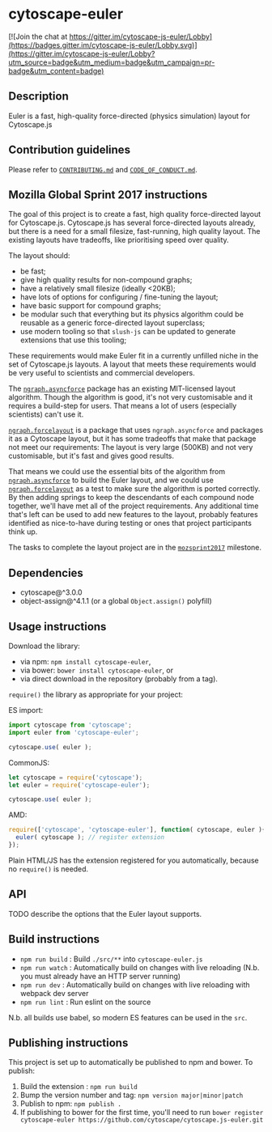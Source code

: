 # cytoscape-euler

[![Join the chat at https://gitter.im/cytoscape-js-euler/Lobby](https://badges.gitter.im/cytoscape-js-euler/Lobby.svg)](https://gitter.im/cytoscape-js-euler/Lobby?utm_source=badge&utm_medium=badge&utm_campaign=pr-badge&utm_content=badge)


## Description

Euler is a fast, high-quality force-directed (physics simulation) layout for Cytoscape.js


## Contribution guidelines

Please refer to [`CONTRIBUTING.md`](CONTRIBUTING.md) and [`CODE_OF_CONDUCT.md`](CODE_OF_CONDUCT.md).


## Mozilla Global Sprint 2017 instructions

The goal of this project is to create a fast, high quality force-directed layout for Cytoscape.js.  Cytoscape.js has several force-directed layouts already, but there is a need for a small filesize, fast-running, high quality layout.  The existing layouts have tradeoffs, like prioritising speed over quality.

The layout should:

- be fast;
- give high quality results for non-compound graphs;
- have a relatively small filesize (ideally <20KB);
- have lots of options for configuring / fine-tuning the layout;
- have basic support for compound graphs;
- be modular such that everything but its physics algorithm could be reusable as a generic force-directed layout superclass;
- use modern tooling so that `slush-js` can be updated to generate extensions that use this tooling;

These requirements would make Euler fit in a currently unfilled niche in the set of Cytoscape.js layouts.  A layout that meets these requirements would be very useful to scientists and commercial developers.

The [`ngraph.asyncforce`](https://github.com/anvaka/ngraph.asyncforce) package has an existing MIT-licensed layout algorithm.  Though the algorithm is good, it's not very customisable and it requires a build-step for users.  That means a lot of users (especially scientists) can't use it.  

[`ngraph.forcelayout`](https://github.com/Nickolasmv/cytoscape-ngraph.forcelayout) is a package that uses `ngraph.asyncforce` and packages it as a Cytoscape layout, but it has some tradeoffs that make that package not meet our requirements:  The layout is very large (500KB) and not very customisable, but it's fast and gives good results.

That means we could use the essential bits of the algorithm from [`ngraph.asyncforce`](https://github.com/anvaka/ngraph.asyncforce) to build the Euler layout, and we could use [`ngraph.forcelayout`](https://github.com/Nickolasmv/cytoscape-ngraph.forcelayout) as a test to make sure the algorithm is ported correctly.  By then adding springs to keep the descendants of each compound node together, we'll have met all of the project requirements.  Any additional time that's left can be used to add new features to the layout, probably features identified as nice-to-have during testing or ones that project participants think up.

The tasks to complete the layout project are in the [`mozsprint2017`](https://github.com/cytoscape/cytoscape.js-euler/milestone/1) milestone.


## Dependencies

 * cytoscape@^3.0.0
 * object-assign@^4.1.1 (or a global `Object.assign()` polyfill)


## Usage instructions

Download the library:
 * via npm: `npm install cytoscape-euler`,
 * via bower: `bower install cytoscape-euler`, or
 * via direct download in the repository (probably from a tag).

`require()` the library as appropriate for your project:

ES import:
```js
import cytoscape from 'cytoscape';
import euler from 'cytoscape-euler';

cytoscape.use( euler );
```

CommonJS:
```js
let cytoscape = require('cytoscape');
let euler = require('cytoscape-euler');

cytoscape.use( euler );
```

AMD:
```js
require(['cytoscape', 'cytoscape-euler'], function( cytoscape, euler ){
  euler( cytoscape ); // register extension
});
```

Plain HTML/JS has the extension registered for you automatically, because no `require()` is needed.


## API

TODO describe the options that the Euler layout supports.


## Build instructions

* `npm run build` : Build `./src/**` into `cytoscape-euler.js`
* `npm run watch` : Automatically build on changes with live reloading (N.b. you must already have an HTTP server running)
* `npm run dev` : Automatically build on changes with live reloading with webpack dev server
* `npm run lint` : Run eslint on the source

N.b. all builds use babel, so modern ES features can be used in the `src`.


## Publishing instructions

This project is set up to automatically be published to npm and bower.  To publish:

1. Build the extension : `npm run build`
1. Bump the version number and tag: `npm version major|minor|patch`
1. Publish to npm: `npm publish .`
1. If publishing to bower for the first time, you'll need to run `bower register cytoscape-euler https://github.com/cytoscape/cytoscape.js-euler.git`
